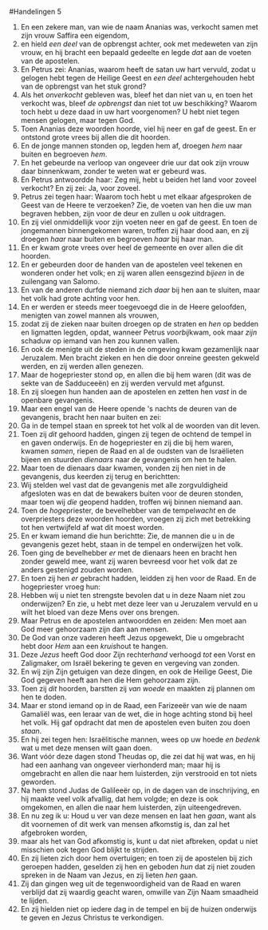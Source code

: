 #Handelingen 5
1. En een zekere man, van wie de naam Ananias was, verkocht samen met zijn vrouw Saffira een eigendom,
2. en hield *een deel* van de opbrengst achter, ook met medeweten van zijn vrouw, en hij bracht een bepaald gedeelte en legde *dat* aan de voeten van de apostelen.
3. En Petrus zei: Ananias, waarom heeft de satan uw hart vervuld, zodat u gelogen hebt tegen de Heilige Geest en *een deel* achtergehouden hebt van de opbrengst van het stuk grond?
4. Als het *onverkocht* gebleven was, bleef het dan niet van u, en toen het verkocht was, bleef *de opbrengst* dan niet tot uw beschikking? Waarom toch hebt u deze daad in uw hart voorgenomen? U hebt niet tegen mensen gelogen, maar tegen God.
5. Toen Ananias deze woorden hoorde, viel hij neer en gaf de geest. En er ontstond grote vrees bij allen die dit hoorden.
6. En de jonge mannen stonden op, legden hem af, droegen *hem* naar buiten en begroeven *hem*.
7. En het gebeurde na verloop van ongeveer drie uur dat ook zijn vrouw daar binnenkwam, zonder te weten wat er gebeurd was.
8. En Petrus antwoordde haar: Zeg mij, hebt u beiden het land voor zoveel verkocht? En zij zei: Ja, voor zoveel.
9. Petrus zei tegen haar: Waarom toch hebt u met elkaar afgesproken de Geest van de Heere te verzoeken? Zie, de voeten van hen die uw man begraven hebben, zijn voor de deur en zullen u *ook* uitdragen.
10. En zij viel onmiddellijk voor zijn voeten neer en gaf de geest. En toen de jongemannen binnengekomen waren, troffen zij haar dood aan, en zij droegen *haar* naar buiten en begroeven *haar* bij haar man.
11. En er kwam grote vrees over heel de gemeente en over allen die dit hoorden.
12. En er gebeurden door de handen van de apostelen veel tekenen en wonderen onder het volk; en zij waren allen eensgezind *bijeen* in de zuilengang van Salomo.
13. En van de anderen durfde niemand zich *daar* bij hen aan te sluiten, maar het volk had grote achting voor hen.
14. En er werden er steeds meer toegevoegd die in de Heere geloofden, menigten van zowel mannen als vrouwen,
15. zodat zij de zieken naar buiten droegen op de straten en *hen* op bedden en ligmatten legden, opdat, wanneer Petrus *voorbij*kwam, ook maar *zijn* schaduw op iemand van hen zou kunnen vallen.
16. En ook de menigte uit de steden in de omgeving kwam gezamenlijk naar Jeruzalem. Men bracht zieken en hen die door onreine geesten gekweld werden, en zij werden allen genezen.
17. Maar de hogepriester stond op, en allen die bij hem waren (dit was de sekte van de Sadduceeën) en zij werden vervuld met afgunst.
18. En zij sloegen hun handen aan de apostelen en zetten hen *vast* in de openbare gevangenis.
19. Maar een engel van de Heere opende 's nachts de deuren van de gevangenis, bracht hen naar buiten en zei:
20. Ga in de tempel staan en spreek tot het volk al de woorden van dit leven.
21. Toen zij *dit* gehoord hadden, gingen zij tegen de ochtend de tempel in en gaven onderwijs. En de hogepriester en zij die bij hem waren, kwamen *samen*, riepen de Raad en al de oudsten van de Israëlieten bijeen en stuurden *dienaars* naar de gevangenis om hen te halen.
22. Maar toen de dienaars daar kwamen, vonden zij hen niet in de gevangenis, dus keerden zij terug en berichtten:
23. Wij stelden wel vast dat de gevangenis met alle zorgvuldigheid afgesloten was en dat de bewakers buiten voor de deuren stonden, maar toen wij *die* geopend hadden, troffen wij binnen niemand aan.
24. Toen de *hoge*priester, de bevelhebber van de tempel*wacht* en de overpriesters deze woorden hoorden, vroegen zij zich met betrekking tot hen vertwijfeld af wat dit moest worden.
25. En er kwam iemand die hun berichtte: Zie, de mannen die u in de gevangenis gezet hebt, staan in de tempel en onderwijzen het volk.
26. Toen ging de bevelhebber *er* met de dienaars heen en bracht hen zonder geweld mee, want zij waren bevreesd voor het volk dat ze anders gestenigd zouden worden.
27. En toen zij hen *er* gebracht hadden, leidden zij hen voor de Raad. En de hogepriester vroeg hun:
28. Hebben wij u niet ten strengste bevolen dat u in deze Naam niet zou onderwijzen? En zie, u hebt met deze leer van u Jeruzalem vervuld en u wilt het bloed van deze Mens over ons brengen.
29. Maar Petrus en de apostelen antwoordden en zeiden: Men moet aan God meer gehoorzaam zijn dan aan mensen.
30. De God van onze vaderen heeft Jezus opgewekt, Die u omgebracht hebt door *Hem* aan een *kruis*hout te hangen.
31. Deze *Jezus* heeft God door Zijn rechter*hand* verhoogd *tot* een Vorst en Zaligmaker, om Israël bekering te geven en vergeving van zonden.
32. En wij zijn Zijn getuigen van deze dingen, en ook de Heilige Geest, Die God gegeven heeft aan hen die Hem gehoorzaam zijn.
33. Toen zij *dit* hoorden, barstten zij *van woede* en maakten zij plannen om hen te doden.
34. Maar er stond iemand op in de Raad, een Farizeeër van wie de naam Gamaliël was, een leraar van de wet, die in hoge achting stond bij heel het volk. Hij gaf opdracht dat men de apostelen even buiten zou doen *staan*.
35. En hij zei tegen hen: Israëlitische mannen, wees op uw hoede *en bedenk* wat u met deze mensen wilt gaan doen.
36. Want vóór deze dagen stond Theudas op, die zei dat hij wat was, en hij had een aanhang van ongeveer vierhonderd man; maar hij is omgebracht en allen die naar hem luisterden, zijn verstrooid en tot niets geworden.
37. Na hem stond Judas de Galileeër op, in de dagen van de inschrijving, en hij maakte veel volk afvallig, dat hem volgde; en deze is ook omgekomen, en allen die naar hem luisterden, zijn uiteengedreven.
38. En nu zeg ik u: Houd u ver van deze mensen en laat hen *gaan*, want als dit voornemen of dit werk van mensen afkomstig is, dan zal het afgebroken worden,
39. maar als het van God afkomstig is, kunt u dat niet afbreken, opdat u niet misschien ook tegen God blijkt te strijden.
40. En zij lieten zich door hem overtuigen; en toen zij de apostelen bij zich geroepen hadden, geselden zij hen en geboden *hun* dat zij niet zouden spreken in de Naam van Jezus, en zij lieten *hen* gaan.
41. Zij dan gingen weg uit de tegenwoordigheid van de Raad en waren verblijd dat zij waardig geacht waren, omwille van Zijn Naam smaadheid te lijden.
42. En zij hielden niet op iedere dag in de tempel en bij de huizen onderwijs te geven en Jezus Christus te verkondigen.
